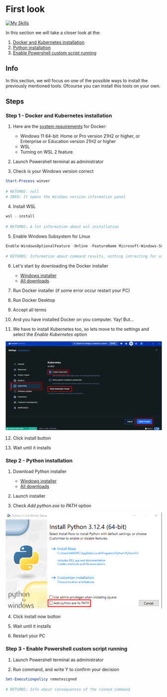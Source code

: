 # First look
[![My Skills](https://skillicons.dev/icons?i=docker,kubernetes,python,powershell)](https://skillicons.dev)

In this section we will take a closer look at the:
1. [Docker and Kubernetes installation](#step-1---docker-and-kubernetes-installation)
2. [Python installation](#step-2---python-installation)
3. [Enable Powershell custom script running](#step-3---enable-powershell-custom-script-running)

## Info
In this section, we will focus on one of the possible ways to install the previously mentioned tools. Ofcourse you can install this tools on your own.

## Steps

### Step 1 - Docker and Kubernetes installation

1. Here are the [system requirements](https://docs.docker.com/desktop/install/windows-install/#system-requirements) for Docker:
    * Windows 11 64-bit: Home or Pro version 21H2 or higher, or Enterprise or Education version 21H2 or higher
    * WSL
    * Turning on WSL 2 feature

2. Launch Powershell terminal as administrator
    
3. Check is your Windows version correct

```powershell
Start-Process winver

# RETURNS: null
# INFO: It opens the Windows version information panel
```

4. Install WSL

```powershell
wsl --install

# RETURNS: A lot information about wsl installation
```

5. Enable Windows Subsystem for Linux

```powershell
Enable-WindowsOptionalFeature -Online -FeatureName Microsoft-Windows-Subsystem-Linux

# RETURNS: Information about command results, nothing intresting for us
```

6. Let's start by downloading the Docker installer
    * [Windows installer](https://desktop.docker.com/win/main/amd64/Docker%20Desktop%20Installer.exe?utm_source=docker&utm_medium=webreferral&utm_campaign=docs-driven-download-win-amd64)
    * [All downloads](https://docs.docker.com/get-docker/)

7. Run Docker installer (if some error occur restart your PC)

8. Run Docker Desktop

9. Accept all terms

10. And you have installed Docker on you computer. Yay! But...

11. We have to install Kubernetes too, so lets move to the settings and select the _Enable Kubernetes_ option 

![kubernetes_installation](images\kubernetes_installation.png)

12. Click install button

13. Wait until it installs

### Step 2 - Python installation

1. Download Python installer 
    * [Windows installer](https://www.python.org/ftp/python/3.12.4/python-3.12.4-amd64.exe)
    * [All downloads](https://www.python.org/downloads/)

2. Launch installer 

3. Check _Add python.exe to PATH_ option

![python_installation](images\python_installation.png)

4. Click install now button

5. Wait until it installs

6. Restart your PC

### Step 3 - Enable Powershell custom script running

1. Launch Powershell terminal as administrator

2. Run command, and write Y to confirm your decision

```powershell
Set-Executionpolicy remotesigned

# RETURNS: Info about consequences of the runned command
```